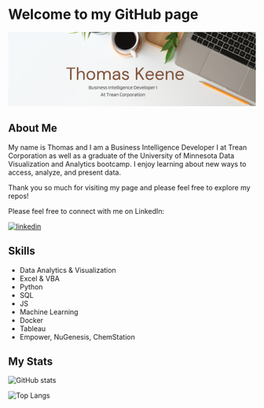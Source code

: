 # Welcome to my GitHub page
![alt text](https://github.com/keenet1/keenet1/blob/main/Images/Completed%20Profile%20LinkedIn%20Banner.jpg)

## About Me
My name is Thomas and I am a Business Intelligence Developer I at Trean Corporation as well as a graduate of the University of Minnesota Data Visualization and Analytics bootcamp. I enjoy learning about new ways to access, analyze, and present data.

Thank you so much for visiting my page and please feel free to explore my repos!

Please feel free to connect with me on LinkedIn:

[<img src='https://cdn.jsdelivr.net/npm/simple-icons@3.0.1/icons/linkedin.svg' alt='linkedin' height='40'>](https://www.linkedin.com/in/thomas-keene-1a780251)

## Skills
* Data Analytics & Visualization
* Excel & VBA
* Python
* SQL
* JS
* Machine Learning
* Docker
* Tableau
* Empower, NuGenesis, ChemStation

## My Stats

![GitHub stats](https://github-readme-stats.vercel.app/api?username=keenet1&show_icons=true&rank_icon=github)

![Top Langs](https://github-readme-stats.vercel.app/api/top-langs/?username=keenet1&layout=compact)

<!--
**keenet1/keenet1** is a ✨ _special_ ✨ repository because its `README.md` (this file) appears on your GitHub profile.

Here are some ideas to get you started:

- 👋 Hi there ...
- 🔭 I’m currently working on ...
- 🌱 I’m currently learning ...
- 👯 I’m looking to collaborate on ...
- 🤔 I’m looking for help with ...
- 💬 Ask me about ...
- 📫 How to reach me: ...
- 😄 Pronouns: ...
- ⚡ Fun fact: ...
- [<img src='https://cdn.jsdelivr.net/npm/simple-icons@3.0.1/icons/github.svg' alt='github' height='40'>](https://github.com/keenet1)
-->
